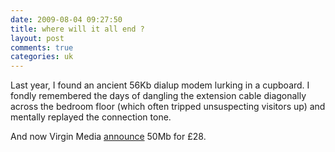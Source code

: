 ```yaml
---
date: 2009-08-04 09:27:50
title: where will it all end ?
layout: post
comments: true
categories: uk
---
```

Last year, I found an ancient 56Kb dialup modem lurking in a cupboard. I
fondly remembered the days of dangling the extension cable diagonally
across the bedroom floor (which often tripped unsuspecting visitors up)
and mentally replayed the connection tone.

And now Virgin Media
[announce](http://pressoffice.virginmedia.com/phoenix.zhtml?c=205406&p=irol-newsArticle&ID=1307695&highlight=)
50Mb for &pound;28.
